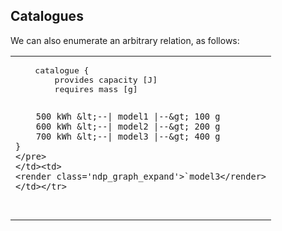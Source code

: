## Catalogues

We can also enumerate an arbitrary relation, as follows:



<table class="col2">
    <tr><td>
    <pre class='mcdp' id='model3'>
    catalogue {
        provides capacity [J]
        requires mass [g]

        500 kWh &lt;--| model1 |--&gt; 100 g
        600 kWh &lt;--| model2 |--&gt; 200 g
        700 kWh &lt;--| model3 |--&gt; 400 g
    }
    </pre>
    </td><td>
    <render class='ndp_graph_expand'>`model3</render>
    </td></tr>
</table>
